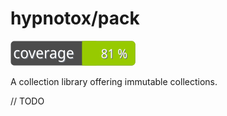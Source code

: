 # hypnotox/pack

![Code Coverage](https://raw.githubusercontent.com/hypnotox/pack/main/coverage_badge.svg)

A collection library offering immutable collections.

// TODO
